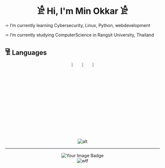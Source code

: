 <link rel="stylesheet" type='text/css' href="https://cdn.jsdelivr.net/gh/devicons/devicon@latest/devicon.min.css" />

<h1 align="center">𓀀 Hi, I'm Min Okkar 𓀀</h1>
 <p>➾ I’m currently learning Cybersecurity, Linux, Python, webdevelopment</p>
 <p>➾ I’m currently studying ComputerScience in Rangsit University, Thailand</p>

 <h2>𓀅 Languages</h2>
 <p align="center">
   <img width="6%" src="https://cdn.jsdelivr.net/gh/devicons/devicon@latest/icons/python/python-original.svg" />
   <img  width="6%" src="https://cdn.jsdelivr.net/gh/devicons/devicon@latest/icons/javascript/javascript-plain.svg" />
   <img  width="6%" src="https://cdn.jsdelivr.net/gh/devicons/devicon@latest/icons/bash/bash-original.svg" />
 </p>
<p align="center">
   <i class="devicon-python-plain"></i>
    <img src="https://github-readme-stats.vercel.app/api/top-langs/?username=MinOkkar&theme=dark&hide_langs_below=1" alt="alt">
</p>
<hr>
<p align="center">
    <img src="https://tryhackme-badges.s3.amazonaws.com/Okami101.png" alt="Your Image Badge" />
    <br>
    <img src="https://github.com/user-attachments/assets/f22a5891-5141-41f6-8178-3828e4e1b76a" alt='wtf'>
</p>

